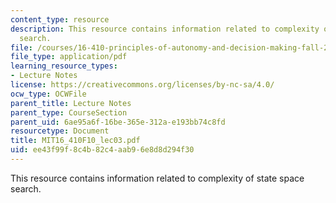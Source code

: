 ```yaml
---
content_type: resource
description: This resource contains information related to complexity of state space
  search.
file: /courses/16-410-principles-of-autonomy-and-decision-making-fall-2010/ee43f99f8c4b82c4aab96e8d8d294f30_MIT16_410F10_lec03.pdf
file_type: application/pdf
learning_resource_types:
- Lecture Notes
license: https://creativecommons.org/licenses/by-nc-sa/4.0/
ocw_type: OCWFile
parent_title: Lecture Notes
parent_type: CourseSection
parent_uid: 6ae95a6f-16be-365e-312a-e193bb74c8fd
resourcetype: Document
title: MIT16_410F10_lec03.pdf
uid: ee43f99f-8c4b-82c4-aab9-6e8d8d294f30
---
```

This resource contains information related to complexity of state space search.